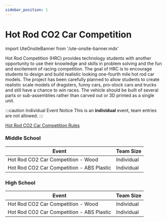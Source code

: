 ```yaml
---
sidebar_position: 1
---
```


# Hot Rod CO2 Car Competition

import UteOnsiteBanner from '/ute-onsite-banner.mdx'

<UteOnsiteBanner />

Hot Rod Competition (HRC) provides technology students with another opportunity to use their knowledge and skills in problem solving and the fun and excitement of racing competition. The goal of HRC is to encourage students to design and build realistic looking one-fourth mile hot rod car models. The project has been carefully planned to allow students to create realistic scale models of dragsters, funny cars, pro-stock cars and trucks and still have a chance to win races. The vehicle should be built of several parts or sub-assemblies rather than carved out or 3D printed as a single unit.

:::caution Individual Event Notice
This is an **individual** event, team entries are not allowed.
:::

[Hot Rod CO2 Car Competition Rules](https://example.com)

### Middle School

| Event                                     | Team Size  |
| ----------------------------------------- | ---------- |
| Hot Rod CO2 Car Competition - Wood        | Individual |
| Hot Rod CO2 Car Competition - ABS Plastic | Individual |

### High School

| Event                                     | Team Size  |
| ----------------------------------------- | ---------- |
| Hot Rod CO2 Car Competition - Wood        | Individual |
| Hot Rod CO2 Car Competition - ABS Plastic | Individual |
